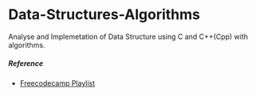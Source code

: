 # Data-Structures-Algorithms
Analyse and Implemetation of Data Structure using C and C++(Cpp) with algorithms.







##### Reference

- [Freecodecamp Playlist](https://www.youtube.com/watch?v=B31LgI4Y4DQ)
